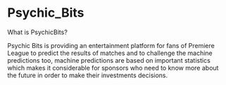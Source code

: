 # Psychic_Bits
What is PsychicBits?
 
Psychic Bits is providing an entertainment platform for fans of Premiere League to predict the results of matches and to challenge the machine predictions too, machine predictions are based on important statistics which makes it considerable for sponsors who need to know more about the future in order to make their investments decisions. 
